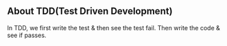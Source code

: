## About TDD(Test Driven Development)

In TDD, we first write the test & then see the test fail. Then write the code & see if passes.
